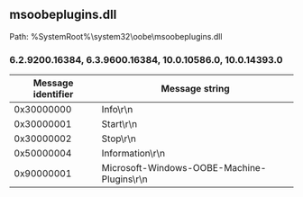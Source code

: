 ## msoobeplugins.dll

Path: %SystemRoot%\system32\oobe\msoobeplugins.dll

### 6.2.9200.16384, 6.3.9600.16384, 10.0.10586.0, 10.0.14393.0

Message identifier | Message string
--- | ---
0x30000000 | Info\r\n
0x30000001 | Start\r\n
0x30000002 | Stop\r\n
0x50000004 | Information\r\n
0x90000001 | Microsoft-Windows-OOBE-Machine-Plugins\r\n
